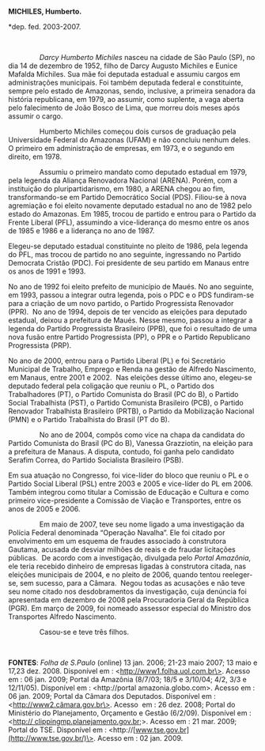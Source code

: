 **MICHILES, Humberto.**

\*dep. fed. 2003-2007.

 

                *Darcy* *Humberto Michiles* nasceu na cidade de São
Paulo (SP), no dia 14 de dezembro de 1952, filho de Darcy Augusto
Michiles e Eunice Mafalda Michiles. Sua mãe foi deputada estadual e
assumiu cargos em administrações municipais. Foi também deputada federal
e constituinte, sempre pelo estado de Amazonas, sendo, inclusive, a
primeira senadora da história republicana, em 1979, ao assumir, como
suplente, a vaga aberta pelo falecimento de João Bosco de Lima, que
morreu dois meses após assumir o cargo.    

                Humberto Michiles começou dois cursos de graduação pela
Universidade Federal do Amazonas (UFAM) e não concluiu nenhum deles. O
primeiro em administração de empresas, em 1973, e o segundo em direito,
em 1978. 

                Assumiu o primeiro mandato como deputado estadual em
1979, pela legenda da Aliança Renovadora Nacional (ARENA). Porém, com a
instituição do pluripartidarismo, em 1980, a ARENA chegou ao fim,
transformando-se em Partido Democrático Social (PDS). Filiou-se à nova
agremiação e foi eleito novamente deputado estadual no ano de 1982 pelo
estado do Amazonas. Em 1985, trocou de partido e entrou para o Partido
da Frente Liberal (PFL), assumindo a vice-liderança do mesmo entre os
anos de 1985 e 1986 e a liderança no ano de 1987.

Elegeu-se deputado estadual constituinte no pleito de 1986, pela legenda
do PFL, mas trocou de partido no ano seguinte, ingressando no Partido
Democrata Cristão (PDC). Foi presidente de seu partido em Manaus entre
os anos de 1991 e 1993.

No ano de 1992 foi eleito prefeito de município de Maués. No ano
seguinte, em 1993, passou a integrar outra legenda, pois o PDC e o PDS
fundiram-se para a criação de um novo partido, o Partido Progressista
Renovador (PPR).  No ano de 1994, depois de ter vencido as eleições para
deputado estadual, deixou a prefeitura de Maués. Nesse mesmo, passou a
integrar a legenda do Partido Progressista Brasileiro (PPB), que foi o
resultado de uma nova fusão entre Partido Progressista (PP), o PPR e o
Partido Republicano Progressista (PRP).

No ano de 2000, entrou para o Partido Liberal (PL) e foi Secretário
Municipal de Trabalho, Emprego e Renda na gestão de Alfredo Nascimento,
em Manaus, entre 2001 e 2002.  Nas eleições desse último ano, elegeu-se
deputado federal pela coligação que reuniu o PL, o Partido dos
Trabalhadores (PT), o Partido Comunista do Brasil (PC do B), o Partido
Social Trabalhista (PST), o Partido Comunista Brasileiro (PCB), o
Partido Renovador Trabalhista Brasileiro (PRTB), o Partido da
Mobilização Nacional (PMN) e o Partido Trabalhista do Brasil (PT do B).

                No ano de 2004, compôs como vice na chapa da candidata
do Partido Comunista do Brasil (PC do B), Vanessa Grazziotin, na eleição
para a prefeitura de Manaus. A disputa, contudo, foi ganha pelo
candidato Serafim Correa, do Partido Socialista Brasileiro (PSB). 

Em sua atuação no Congresso, foi vice-líder do bloco que reuniu o PL e o
Partido Social Liberal (PSL) entre 2003 e 2005 e vice-líder do PL em
2006. Também integrou como titular a Comissão de Educação e Cultura e
como primeiro vice-presidente a Comissão de Viação e Transportes, entre
os anos de 2005 e 2006.

                Em maio de 2007, teve seu nome ligado a uma investigação
da Polícia Federal denominada “Operação Navalha”. Ele foi citado por
envolvimento em um esquema de fraudes associado à construtora Gautama,
acusada de desviar milhões de reais e de fraudar licitações públicas. 
De acordo com a investigação, divulgada pelo *Portal Amazônia*, ele
teria recebido dinheiro de empresas ligadas à construtora citada, nas
eleições municipais de 2004, e no pleito de 2006, quando tentou
reeleger-se, sem sucesso, para a Câmara.  Negou todas as acusações e não
teve seu nome citado nos desdobramentos da investigação, cuja denúncia
foi apresentada em dezembro de 2008 pela Procuradoria Geral da República
(PGR). Em março de 2009, foi nomeado assessor especial do Ministro dos
Transportes Alfredo Nascimento.  

                Casou-se e teve três filhos.

 

**FONTES**: *Folha de S.Paulo* (online) 13 jan. 2006; 21-23 maio 2007;
13 maio e 17,23 dez. 2008. Disponível em :
\<http://www1.folha.uol.com.br\>. Acesso em : 06 jan. 2009; Portal da
Amazônia (8/7/03; 18/5 e 3/10/04; 4/2, 3/3 e 12/11/05). Disponível em :
\<http://portal amazonia.globo.com\>. Acesso em : 06 jan. 2009; Portal
da Câmara dos Deputados. Disponível em : \<http://www2.câmara.gov.br\>.
Acesso  em : 26 dez. 2008; Portal do Ministério do Planejamento,
Orçamento e Gestão (6/2/09). Disponível em : \<[http://
clippingmp.planejamento.gov.br](http://%20clippingmp.planejamento.gov.br);\>.
Acesso em : 21 mar. 2009; Portal do TSE. Disponível em :
\<http://[www.tse.gov.br](http://www.tse.gov.br/)\>. Acesso em : 02 jan.
2009.

 

 

 
